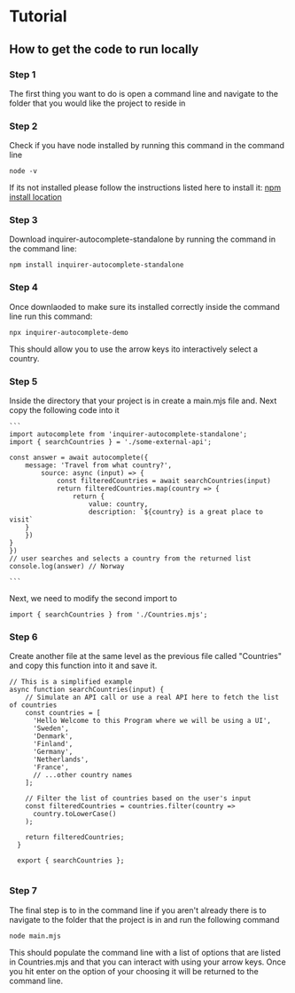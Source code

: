 # Tutorial 

## How to get the code to run locally 

### Step 1

The first thing you want to do is open a command line and navigate to the folder that you would like the project to reside in 

### Step 2

Check if you have node installed by running this command in the command line

    node -v 

If its not installed please follow the instructions listed here to install it: [npm install location](https://github.com/nvm-sh/nvm)

### Step 3

Download inquirer-autocomplete-standalone by running the command in the command line:

    npm install inquirer-autocomplete-standalone

### Step 4

Once downlaoded to make sure its installed correctly inside the command line run this command: 

    
    npx inquirer-autocomplete-demo

This should allow you to use the arrow keys ito interactively select a country. 

### Step 5

Inside the directory that your project is in create a main.mjs file and. Next copy the following code into it 

    ```
    import autocomplete from 'inquirer-autocomplete-standalone';
    import { searchCountries } = './some-external-api';

    const answer = await autocomplete({
        message: 'Travel from what country?',
            source: async (input) => {
                const filteredCountries = await searchCountries(input)
                return filteredCountries.map(country => {
                    return {
                        value: country,
                        description: `${country} is a great place to visit`
        }
        })
    }
    })
    // user searches and selects a country from the returned list
    console.log(answer) // Norway

    ```

Next, we need to modify the second import to

    import { searchCountries } from './Countries.mjs';

### Step 6

Create another file at the same level as the previous file called "Countries" and copy this function into it and save it. 

```  
// This is a simplified example
async function searchCountries(input) {
    // Simulate an API call or use a real API here to fetch the list of countries
    const countries = [
      'Hello Welcome to this Program where we will be using a UI',
      'Sweden',
      'Denmark',
      'Finland',
      'Germany',
      'Netherlands',
      'France',
      // ...other country names
    ];
  
    // Filter the list of countries based on the user's input
    const filteredCountries = countries.filter(country =>
      country.toLowerCase()
    );
  
    return filteredCountries;
  }
  
  export { searchCountries };
  
  ```

### Step 7

The final step is to in the command line if you aren't already there is to navigate to the folder that the project is in and run the following command

    node main.mjs 

This should populate the command line with a list of options that are listed in Countries.mjs and that you can interact with using your arrow keys. Once you hit enter on the option of your choosing it will be returned to the command line. 
